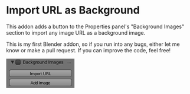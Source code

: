# Import URL as Background
This addon adds a button to the Properties panel's "Background Images" section to import any image URL as a background image.

This is my first Blender addon, so if you run into any bugs, either let me know or make a pull request. If you can improve the code, feel free!

![Preview](./screenshot-1.png)